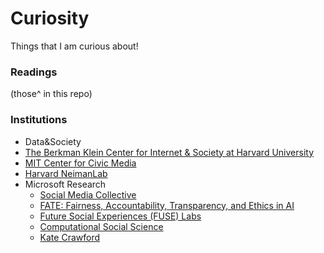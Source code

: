 # Curiosity
Things that I am curious about!

### Readings
(those^ in this repo)

### Institutions
- Data&Society
- [The Berkman Klein Center for Internet & Society at Harvard University](https://cyber.harvard.edu/)
- [MIT Center for Civic Media](https://civic.mit.edu/)
- [Harvard NeimanLab](http://www.niemanlab.org/)
- Microsoft Research
  - [Social Media Collective](https://www.microsoft.com/en-us/research/group/social-media-collective/)
  - [FATE: Fairness, Accountability, Transparency, and Ethics in AI](https://www.microsoft.com/en-us/research/group/fate/)
  - [Future Social Experiences (FUSE) Labs](https://www.microsoft.com/en-us/research/group/future-social-experiences-fuse-labs/)
  - [Computational Social Science](https://www.microsoft.com/en-us/research/group/computational-social-science/)
  - [Kate Crawford](https://www.microsoft.com/en-us/research/people/kate/)
